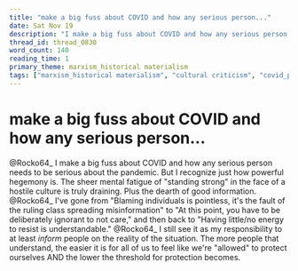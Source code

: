 ```yaml
---
title: "make a big fuss about COVID and how any serious person..."
date: Sat Nov 19
description: "I make a big fuss about COVID and how any serious person needs to be serious about the pandemic. But I recognize just how powerful hegemony is."
thread_id: thread_0830
word_count: 140
reading_time: 1
primary_theme: marxism_historical materialism
tags: ["marxism_historical materialism", "cultural criticism", "covid_public health politics"]
---
```


# make a big fuss about COVID and how any serious person...

@Rocko64_ I make a big fuss about COVID and how any serious person needs to be serious about the pandemic. But I recognize just how powerful hegemony is. The sheer mental fatigue of "standing strong" in the face of a hostile culture is truly draining. Plus the dearth of good information. @Rocko64_ I've gone from "Blaming individuals is pointless, it's the fault of the ruling class spreading misinformation" to "At this point, you have to be deliberately ignorant to not care," and then back to "Having little/no energy to resist is understandable." @Rocko64_ I still see it as my responsibility to at least *inform* people on the reality of the situation. The more people that understand, the easier it is for all of us to feel like we're "allowed" to protect ourselves AND the lower the threshold for protection becomes.